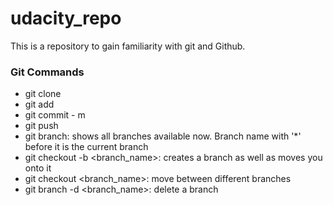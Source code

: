# udacity_repo
This is a repository to gain familiarity with git and Github.

### Git Commands
* git clone
* git add
* git commit - m
* git push
* git branch: shows all branches available now. Branch name with '*' before it is the current branch 
* git checkout -b <branch_name>: creates a branch as well as moves you onto it
* git checkout <branch_name>: move between different branches
* git branch -d <branch_name>: delete a branch
